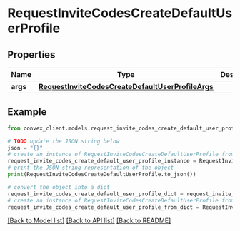 # RequestInviteCodesCreateDefaultUserProfile


## Properties

Name | Type | Description | Notes
------------ | ------------- | ------------- | -------------
**args** | [**RequestInviteCodesCreateDefaultUserProfileArgs**](RequestInviteCodesCreateDefaultUserProfileArgs.md) |  | 

## Example

```python
from convex_client.models.request_invite_codes_create_default_user_profile import RequestInviteCodesCreateDefaultUserProfile

# TODO update the JSON string below
json = "{}"
# create an instance of RequestInviteCodesCreateDefaultUserProfile from a JSON string
request_invite_codes_create_default_user_profile_instance = RequestInviteCodesCreateDefaultUserProfile.from_json(json)
# print the JSON string representation of the object
print(RequestInviteCodesCreateDefaultUserProfile.to_json())

# convert the object into a dict
request_invite_codes_create_default_user_profile_dict = request_invite_codes_create_default_user_profile_instance.to_dict()
# create an instance of RequestInviteCodesCreateDefaultUserProfile from a dict
request_invite_codes_create_default_user_profile_from_dict = RequestInviteCodesCreateDefaultUserProfile.from_dict(request_invite_codes_create_default_user_profile_dict)
```
[[Back to Model list]](../README.md#documentation-for-models) [[Back to API list]](../README.md#documentation-for-api-endpoints) [[Back to README]](../README.md)


